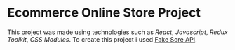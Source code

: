 # Ecommerce Online Store Project

This project was made using technologies such as _React_, _Javascript_, _Redux Toolkit_, _CSS Modules_. To create this project i used [Fake Sore API](https://fakestoreapi.com/).
